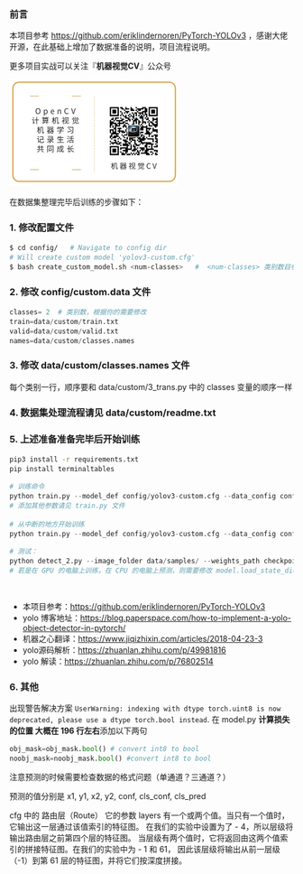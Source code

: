### 前言

本项目参考 https://github.com/eriklindernoren/PyTorch-YOLOv3 ，感谢大佬开源，在此基础上增加了数据准备的说明，项目流程说明。

[数据准备说明文档]: data/custom/readme.md	"  "

更多项目实战可以关注『**机器视觉CV**』公众号

<img src="公众号.jpg" alt=" " style="zoom:50%;" />



在数据集整理完毕后训练的步骤如下：

### 1. 修改配置文件

```bash
$ cd config/   # Navigate to config dir
# Will create custom model 'yolov3-custom.cfg'
$ bash create_custom_model.sh <num-classes>   #  <num-classes> 类别数目参数，根据你的需要修改
```

### 2. 修改 config/custom.data 文件

```python
classes= 2  # 类别数，根据你的需要修改
train=data/custom/train.txt
valid=data/custom/valid.txt
names=data/custom/classes.names
```


### 3. 修改 data/custom/classes.names 文件

每个类别一行，顺序要和 data/custom/3_trans.py 中的 classes 变量的顺序一样


### 4. 数据集处理流程请见 data/custom/readme.txt

### 5. 上述准备准备完毕后开始训练

```bash
pip3 install -r requirements.txt
pip install terminaltables
```


```python
# 训练命令
python train.py --model_def config/yolov3-custom.cfg --data_config config/custom.data --pretrained_weights weights/darknet53.conv.74
# 添加其他参数请见 train.py 文件
    
# 从中断的地方开始训练
python train.py --model_def config/yolov3-custom.cfg --data_config config/custom.data --pretrained_weights checkpoints/yolov3_ckpt_299.pth --epoch 

```

```python
# 测试：
python detect_2.py --image_folder data/samples/ --weights_path checkpoints/yolov3_ckpt_25.pth --model_def config/yolov3-custom.cfg --class_path data/custom/classes.names
# 若是在 GPU 的电脑上训练，在 CPU 的电脑上预测，则需要修改 model.load_state_dict(torch.load(opt.weights_path, map_location='cpu'))
```


​    

- 本项目参考：https://github.com/eriklindernoren/PyTorch-YOLOv3
- yolo 博客地址：https://blog.paperspace.com/how-to-implement-a-yolo-object-detector-in-pytorch/
- 机器之心翻译：https://www.jiqizhixin.com/articles/2018-04-23-3
- yolo源码解析：https://zhuanlan.zhihu.com/p/49981816
- yolo 解读：https://zhuanlan.zhihu.com/p/76802514

### 6. 其他

出现警告解决方案
`UserWarning: indexing with dtype torch.uint8 is now deprecated, please use a dtype torch.bool instead`. 
在 model.py  **计算损失的位置 大概在 196 行左右**添加以下两句

```python 
obj_mask=obj_mask.bool() # convert int8 to bool
noobj_mask=noobj_mask.bool() #convert int8 to bool
```



注意预测的时候需要检查数据的格式问题（单通道？三通道？）



预测的值分别是  x1, y1, x2, y2, conf, cls_conf, cls_pred

cfg 中的 路由层（Route）
它的参数 layers 有一个或两个值。当只有一个值时，它输出这一层通过该值索引的特征图。
在我们的实验中设置为了 - 4，所以层级将输出路由层之前第四个层的特征图。
当层级有两个值时，它将返回由这两个值索引的拼接特征图。在我们的实验中为 - 1 和 61，
因此该层级将输出从前一层级（-1）到第 61 层的特征图，并将它们按深度拼接。